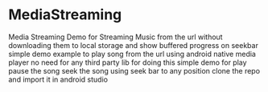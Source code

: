 # MediaStreaming
Media Streaming Demo for Streaming Music from the url without downloading them to local storage and show buffered progress on seekbar 
simple demo example to play song from the url using android native media player no need for any third party lib for doing this 
simple demo for play pause the song seek the song using seek bar to any position 
clone the repo and import it in android studio 

